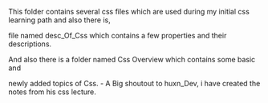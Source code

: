 This folder contains several css files which are used during my initial css learning path and also there is,

file named desc_Of_Css which contains a few properties and their descriptions.

And also there is a folder named Css Overview which contains some basic and 

newly  added topics of Css. - A Big shoutout to huxn_Dev, i have created the notes from his css lecture.

